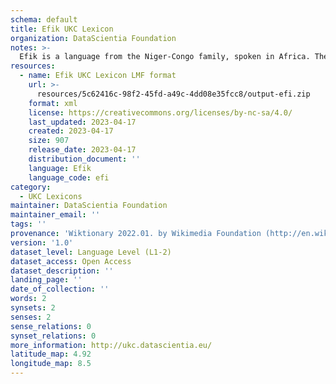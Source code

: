 ```yaml
---
schema: default
title: Efik UKC Lexicon
organization: DataScientia Foundation
notes: >-
  Efik is a language from the Niger-Congo family, spoken in Africa. The UKC Lexicon of Efik is represented as a lexico-semantic network. It consists of words, word senses, synsets, as well as sense-level and synset-level relationships.
resources:
  - name: Efik UKC Lexicon LMF format
    url: >-
      resources/5c62416c-98f2-45fd-a49c-4dd08e35fcc8/output-efi.zip
    format: xml
    license: https://creativecommons.org/licenses/by-nc-sa/4.0/
    last_updated: 2023-04-17
    created: 2023-04-17
    size: 907
    release_date: 2023-04-17
    distribution_document: ''
    language: Efik
    language_code: efi
category:
  - UKC Lexicons
maintainer: DataScientia Foundation
maintainer_email: ''
tags: ''
provenance: 'Wiktionary 2022.01. by Wikimedia Foundation (http://en.wiktionary.org); KinDiv: Kinship Diversity 1.0 by Temuulen Khishigsuren (http://ukc.disi.unitn.it/index.php/kinship/); Princeton WordNet 2.1 by Princeton University (https://wordnet.princeton.edu)'
version: '1.0'
dataset_level: Language Level (L1-2)
dataset_access: Open Access
dataset_description: ''
landing_page: ''
date_of_collection: ''
words: 2
synsets: 2
senses: 2
sense_relations: 0
synset_relations: 0
more_information: http://ukc.datascientia.eu/
latitude_map: 4.92
longitude_map: 8.5
---
```

